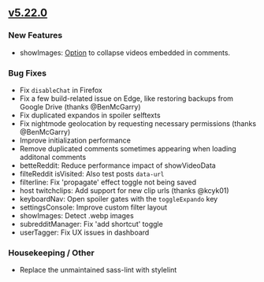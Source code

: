 ## [v5.22.0](https://github.com/honestbleeps/Reddit-Enhancement-Suite/releases/v5.22.0)

### New Features

- showImages: [Option](https://old.reddit.com/#res:settings/showImages/collapseInlineMedia) to collapse videos embedded in comments.

### Bug Fixes

- Fix `disableChat` in Firefox
- Fix a few build-related issue on Edge, like restoring backups from Google Drive (thanks @BenMcGarry)
- Fix duplicated expandos in spoiler selftexts
- Fix nightmode geolocation by requesting necessary permissions (thanks @BenMcGarry)
- Improve initialization performance
- Remove duplicated comments sometimes appearing when loading additonal comments
- betteReddit: Reduce performance impact of showVideoData
- filteReddit isVisited: Also test posts `data-url`
- filterline: Fix 'propagate' effect toggle not being saved
- host twitchclips: Add support for new clip urls (thanks @kcyk01)
- keyboardNav: Open spoiler gates with the `toggleExpando` key
- settingsConsole: Improve custom filter layout
- showImages: Detect .webp images
- subredditManager: Fix 'add shortcut' toggle
- userTagger: Fix UX issues in dashboard

### Housekeeping / Other

- Replace the unmaintained sass-lint with stylelint
